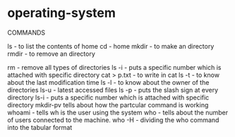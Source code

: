 # operating-system
COMMANDS 

ls - to list the contents of home
cd - home
mkdir - to make an directory
rmdir - to remove an directory

rm - remove all types of directories
ls -i - puts a specific number which is attached with specific directory
cat > p.txt - to write in cat
ls -t - to know about the last modification time
ls -l - to know about the owner of the directories
ls-u - latest accessed files
ls -p - puts the slash sign at  every directory
ls-i - puts a specific number which is attached with specific directory
mkdir-pv tells about how the partcular command is working
whoami - tells wh is the user using the system
who - tells about the  number of users connected to the machine.
who -H - dividing the who command into the tabular format
